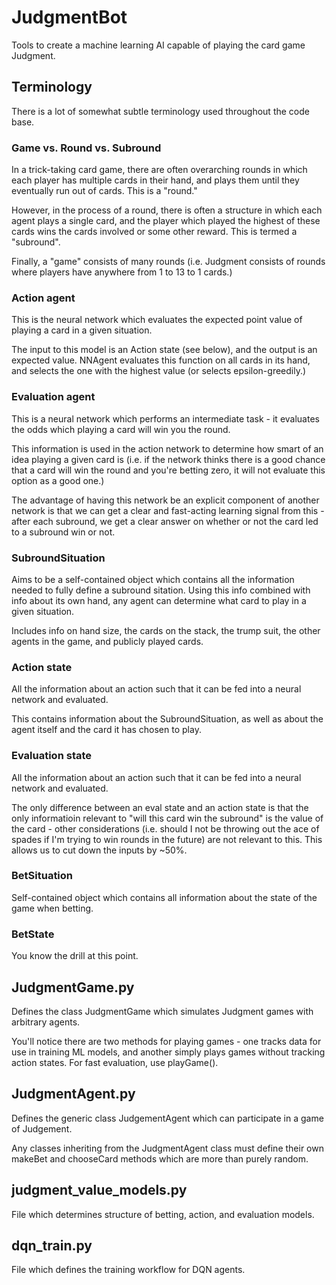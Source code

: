 # JudgmentBot
Tools to create a machine learning AI capable of playing the card game Judgment.

## Terminology

There is a lot of somewhat subtle terminology used throughout the code base.

### Game vs. Round vs. Subround
In a trick-taking card game, there are often overarching rounds in which each player has multiple cards in their hand, and plays them until they eventually run out of cards. This is a "round."

However, in the process of a round, there is often a structure in which each agent plays a single card, and the player which played the highest of these cards wins the cards involved or some other reward. This is termed a "subround".

Finally, a "game" consists of many rounds (i.e. Judgment consists of rounds where players have anywhere from 1 to 13 to 1 cards.)

### Action agent
This is the neural network which evaluates the expected point value of playing a card in a given situation.

The input to this model is an Action state (see below), and the output is an expected value. NNAgent evaluates this function on all cards in its hand, and selects the one with the highest value (or selects epsilon-greedily.)

### Evaluation agent
This is a neural network which performs an intermediate task - it evaluates the odds which playing a card will win you the round.

This information is used in the action network to determine how smart of an idea playing a given card is (i.e. if the network thinks there is a good chance that a card will win the round and you're betting zero, it will not evaluate this option as a good one.)

The advantage of having this network be an explicit component of another network is that we can get a clear and fast-acting learning signal from this - after each subround, we get a clear answer on whether or not the card led to a subround win or not.

### SubroundSituation
Aims to be a self-contained object which contains all the information needed to fully define a subround sitation. Using this info combined with info about its own hand, any agent can determine what card to play in a given situation.

Includes info on hand size, the cards on the stack, the trump suit, the other agents in the game, and publicly played cards.

### Action state
All the information about an action such that it can be fed into a neural network and evaluated.

This contains information about the SubroundSituation, as well as about the agent itself and the card it has chosen to play.

### Evaluation state
All the information about an action such that it can be fed into a neural network and evaluated.

The only difference between an eval state and an action state is that the only informatioin relevant to "will this card win the subround" is the value of the card - other considerations (i.e. should I not be throwing out the ace of spades if I'm trying to win rounds in the future) are not relevant to this. This allows us to cut down the inputs by ~50%.

### BetSituation
Self-contained object which contains all information about the state of the game when betting.

### BetState
You know the drill at this point.

## JudgmentGame.py

Defines the class JudgmentGame which simulates Judgment games with arbitrary agents.

You'll notice there are two methods for playing games - one tracks data for use in training ML models, and another simply plays games without tracking action states. For fast evaluation, use playGame().

## JudgmentAgent.py

Defines the generic class JudgementAgent which can participate in a game of Judgement.

Any classes inheriting from the JudgmentAgent class must define their own makeBet and chooseCard methods which are more than purely random.

## judgment_value_models.py

File which determines structure of betting, action, and evaluation models.

## dqn_train.py

File which defines the training workflow for DQN agents.